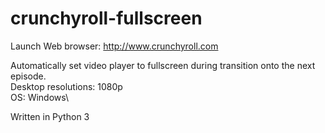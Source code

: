 # crunchyroll-fullscreen

Launch Web browser: http://www.crunchyroll.com

Automatically set video player to fullscreen during transition onto the next episode.\
Desktop resolutions: 1080p\
OS: Windows\

Written in Python 3
